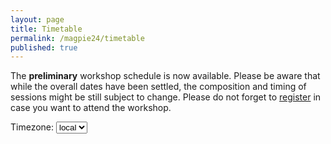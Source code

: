 ```yaml
---
layout: page
title: Timetable
permalink: /magpie24/timetable
published: true
---
```



<link href='https://cdn.jsdelivr.net/npm/fullcalendar@5.3.1/main.min.css' rel='stylesheet' />
<script src='https://cdn.jsdelivr.net/npm/fullcalendar@5.3.1/main.min.js'></script>


<script>

  document.addEventListener('DOMContentLoaded', function() {
    var initialTimeZone = 'local';
    var timeZoneSelectorEl = document.getElementById('timezone-selector');
    var loadingEl = document.getElementById('loading');
    var calendarEl = document.getElementById('calendar');

    var calendar = new FullCalendar.Calendar(calendarEl, {
      timeZone: initialTimeZone,
      contentHeight: 700,
      initialView: 'listYear',
      initialDate: '2024-04-10',
      headerToolbar: '',
      navLinks: true, // can click day/week names to navigate views
      editable: false,
      selectable: true,
      eventLimit: true,
      events: "../../../../calendar-data/index.htm",
      eventTimeFormat: { hour: 'numeric', minute: '2-digit', timeZoneName: 'short' },
    });

    calendar.render();

    // when the timezone selector changes, dynamically change the calendar option
    timeZoneSelectorEl.addEventListener('change', function() {
      calendar.setOption('timeZone', this.value);
    });
  });

</script>

The **preliminary** workshop schedule is now available. Please be aware that while the overall dates have been settled, the composition and timing of sessions might be still subject to change. Please do not forget to [register] in case you want to attend the workshop.

<div style="padding:0 0 15px 0;">
    Timezone:
    <select id='timezone-selector'>
      <option value='local'>local</option>
      <option value='UTC'>UTC</option>
    </select>
</div>


<div id="calendar"></div>

[register]:register
